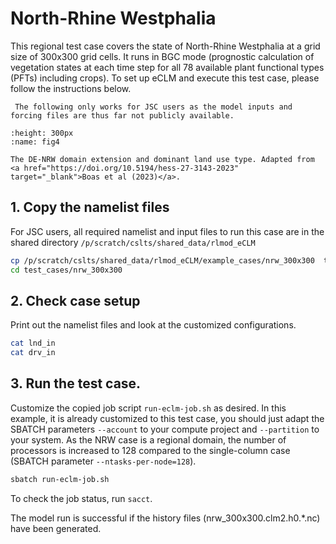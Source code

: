 # North-Rhine Westphalia

This regional test case covers the state of North-Rhine Westphalia at a grid size of 300x300 grid cells. It runs in BGC mode (prognostic calculation of vegetation states at each time step for all 78 available plant functional types (PFTs) including crops). To set up eCLM and execute this test case, please follow the instructions below.

```{attention}
 The following only works for JSC users as the model inputs and forcing files are thus far not publicly available.
```

```{figure} ../images/nrw_boas.png
:height: 300px
:name: fig4

The DE-NRW domain extension and dominant land use type. Adapted from <a href="https://doi.org/10.5194/hess-27-3143-2023" target="_blank">Boas et al (2023)</a>.
```

## 1. Copy the namelist files
For JSC users, all required namelist and input files to run this case are in the shared directory `/p/scratch/cslts/shared_data/rlmod_eCLM`

```sh
cp /p/scratch/cslts/shared_data/rlmod_eCLM/example_cases/nrw_300x300  test_cases/
cd test_cases/nrw_300x300
```

## 2. Check case setup

Print out the namelist files and look at the customized configurations.

```sh
cat lnd_in
cat drv_in
```

## 3. Run the test case.

Customize the copied job script `run-eclm-job.sh` as desired. In this example, it is already customized to this test case, you should just adapt the SBATCH parameters `--account` to your compute project and `--partition` to your system. As the NRW case is a regional domain, the number of processors is increased to 128 compared to the single-column case (SBATCH parameter `--ntasks-per-node=128`). 

```sh
sbatch run-eclm-job.sh
```
To check the job status, run `sacct`.

The model run is successful if the history files (nrw_300x300.clm2.h0.*.nc) have been generated.